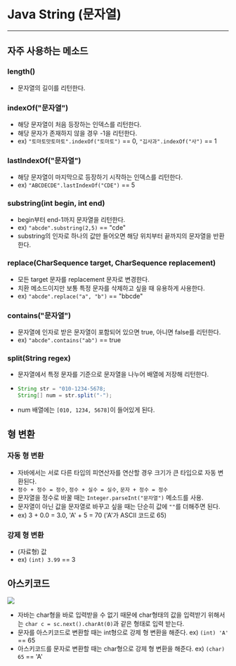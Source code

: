 # Java String (문자열)

---

## 자주 사용하는 메소드

### length()
- 문자열의 길이를 리턴한다.

### indexOf("문자열")
- 해당 문자열이 처음 등장하는 인덱스를 리턴한다.
- 해당 문자가 존재하지 않을 경우 -1을 리턴한다.
- ex) `"토마토맛토마토".indexOf("토마토")` == 0, `"김사과".indexOf("사")` == 1

### lastIndexOf("문자열")
- 해당 문자열이 마지막으로 등장하기 시작하는 인덱스를 리턴한다.
- ex) `"ABCDECDE".lastIndexOf("CDE")` == 5

### substring(int begin, int end)

- begin부터 end-1까지 문자열을 리턴한다.
- ex) `"abcde".substring(2,5)` ==  "cde"
- substring의 인자로 하나의 값만 들어오면 해당 위치부터 끝까지의 문자열을 반환한다.

### replace(CharSequence target, CharSequence replacement)

- 모든 target 문자를 replacement 문자로 변경한다.
- 치환 메소드이지만 보통 특정 문자를 삭제하고 싶을 때 유용하게 사용한다.
- ex) `"abcde".replace("a", "b")` == "bbcde"

### contains("문자열")

- 문자열에 인자로 받은 문자열이 포함되어 있으면 true, 아니면 false를 리턴한다.
- ex) `"abcde".contains("ab")` == true 

### split(String regex)

- 문자열에서 특정 문자를 기준으로 문자열을 나누어 배열에 저장해 리턴한다.
- ```java
  String str = "010-1234-5678;
  String[] num = str.split("-");
  ```
- num 배열에는 `[010, 1234, 5678]`이 들어있게 된다.

## 형 변환
### 자동 형 변환

- 자바에서는 서로 다른 타입의 피연산자를 연산할 경우 크기가 큰 타입으로 자동 변환된다.
- `정수 + 정수 = 정수`, `정수 + 실수 = 실수`, `문자 + 정수 = 정수`
- 문자열을 정수로 바꿀 때는 `Integer.parseInt("문자열")` 메소드를 사용.
- 문자열이 아닌 값을 문자열로 바꾸고 싶을 때는 단순히 값에 `""`를 더해주면 된다.
- ex) 3 + 0.0 = 3.0, 'A' + 5 = 70 ('A'가 ASCII 코드로 65)

### 강제 형 변환
- (자료형) 값
- ex) `(int) 3.99` == 3

## 아스키코드
<img src="https://img1.daumcdn.net/thumb/R1280x0/?scode=mtistory2&fname=https%3A%2F%2Fblog.kakaocdn.net%2Fdn%2FcJvqZo%2FbtqM8PqY9m2%2FOCNv0b8pnCe3eVQYQKZHok%2Fimg.png">

- 자바는 char형을 바로 입력받을 수 없기 때문에 char형태의 값을 입력받기 위해서는 `char c = sc.next().charAt(0)`과 같은 형태로 입력 받는다.
- 문자를 아스키코드로 변환할 때는 int형으로 강제 형 변환을 해준다. ex) `(int) 'A'` == 65
- 아스키코드를 문자로 변환할 때는 char형으로 강제 형 변환을 해준다. ex) `(char) 65` == 'A'
